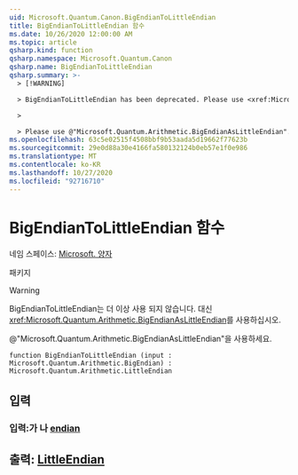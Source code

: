```yaml
---
uid: Microsoft.Quantum.Canon.BigEndianToLittleEndian
title: BigEndianToLittleEndian 함수
ms.date: 10/26/2020 12:00:00 AM
ms.topic: article
qsharp.kind: function
qsharp.namespace: Microsoft.Quantum.Canon
qsharp.name: BigEndianToLittleEndian
qsharp.summary: >-
  > [!WARNING]

  > BigEndianToLittleEndian has been deprecated. Please use <xref:Microsoft.Quantum.Arithmetic.BigEndianAsLittleEndian> instead.

  >

  > Please use @"Microsoft.Quantum.Arithmetic.BigEndianAsLittleEndian".
ms.openlocfilehash: 63c5e02515f4508bbf9b53aada5d19662f77623b
ms.sourcegitcommit: 29e0d88a30e4166fa580132124b0eb57e1f0e986
ms.translationtype: MT
ms.contentlocale: ko-KR
ms.lasthandoff: 10/27/2020
ms.locfileid: "92716710"
---
```

# <a name="bigendiantolittleendian-function"></a>BigEndianToLittleEndian 함수

네임 스페이스: [Microsoft. 양자](xref:Microsoft.Quantum.Canon)

패키지 [](https://nuget.org/packages/)


> [!WARNING]
> BigEndianToLittleEndian는 더 이상 사용 되지 않습니다. 대신 <xref:Microsoft.Quantum.Arithmetic.BigEndianAsLittleEndian>를 사용하십시오.
>
> @"Microsoft.Quantum.Arithmetic.BigEndianAsLittleEndian"을 사용하세요.



```qsharp
function BigEndianToLittleEndian (input : Microsoft.Quantum.Arithmetic.BigEndian) : Microsoft.Quantum.Arithmetic.LittleEndian
```


## <a name="input"></a>입력

### <a name="input--bigendian"></a>입력:가 나 [endian](xref:Microsoft.Quantum.Arithmetic.BigEndian)





## <a name="output--littleendian"></a>출력: [LittleEndian](xref:Microsoft.Quantum.Arithmetic.LittleEndian)

